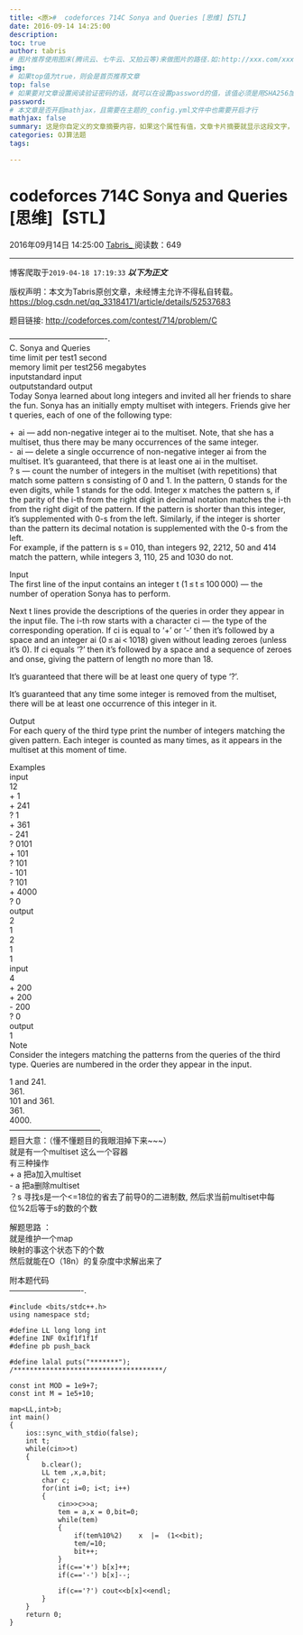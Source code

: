 ```yaml
---
title: <原>#  codeforces 714C Sonya and Queries [思维]【STL】
date: 2016-09-14 14:25:00
description:
toc: true
author: tabris
# 图片推荐使用图床(腾讯云、七牛云、又拍云等)来做图片的路径.如:http://xxx.com/xxx.jpg
img: 
# 如果top值为true，则会是首页推荐文章
top: false
# 如果要对文章设置阅读验证密码的话，就可以在设置password的值，该值必须是用SHA256加密后的密码，防止被他人识破
password: 
# 本文章是否开启mathjax，且需要在主题的_config.yml文件中也需要开启才行
mathjax: false
summary: 这是你自定义的文章摘要内容，如果这个属性有值，文章卡片摘要就显示这段文字，否则程序会自动截取文章的部分内容作为摘要
categories: OJ算法题
tags:

---
```





#  codeforces 714C Sonya and Queries [思维]【STL】

2016年09月14日 14:25:00  [ Tabris_ ](https://me.csdn.net/qq_33184171) 阅读数：649


--- 
 博客爬取于`2019-04-18 17:19:33`
***以下为正文***

版权声明：本文为Tabris原创文章，未经博主允许不得私自转载。
https://blog.csdn.net/qq_33184171/article/details/52537683

题目链接: [ http://codeforces.com/contest/714/problem/C
](http://codeforces.com/contest/714/problem/C)

————————————-.  
C. Sonya and Queries  
time limit per test1 second  
memory limit per test256 megabytes  
inputstandard input  
outputstandard output  
Today Sonya learned about long integers and invited all her friends to share
the fun. Sonya has an initially empty multiset with integers. Friends give her
t queries, each of one of the following type:

+  ai — add non-negative integer ai to the multiset. Note, that she has a
multiset, thus there may be many occurrences of the same integer.  
-  ai — delete a single occurrence of non-negative integer ai from the multiset. It’s guaranteed, that there is at least one ai in the multiset.   
? s — count the number of integers in the multiset (with repetitions) that
match some pattern s consisting of 0 and 1. In the pattern, 0 stands for the
even digits, while 1 stands for the odd. Integer x matches the pattern s, if
the parity of the i-th from the right digit in decimal notation matches the
i-th from the right digit of the pattern. If the pattern is shorter than this
integer, it’s supplemented with 0-s from the left. Similarly, if the integer
is shorter than the pattern its decimal notation is supplemented with the 0-s
from the left.  
For example, if the pattern is s = 010, than integers 92, 2212, 50 and 414
match the pattern, while integers 3, 110, 25 and 1030 do not.

Input  
The first line of the input contains an integer t (1 ≤ t ≤ 100 000) — the
number of operation Sonya has to perform.

Next t lines provide the descriptions of the queries in order they appear in
the input file. The i-th row starts with a character ci — the type of the
corresponding operation. If ci is equal to ‘+’ or ‘-’ then it’s followed by a
space and an integer ai (0 ≤ ai < 1018) given without leading zeroes (unless
it’s 0). If ci equals ‘?’ then it’s followed by a space and a sequence of
zeroes and onse, giving the pattern of length no more than 18.

It’s guaranteed that there will be at least one query of type ‘?’.

It’s guaranteed that any time some integer is removed from the multiset, there
will be at least one occurrence of this integer in it.

Output  
For each query of the third type print the number of integers matching the
given pattern. Each integer is counted as many times, as it appears in the
multiset at this moment of time.

Examples  
input  
12  
\+ 1  
\+ 241  
? 1  
\+ 361  
\- 241  
? 0101  
\+ 101  
? 101  
\- 101  
? 101  
\+ 4000  
? 0  
output  
2  
1  
2  
1  
1  
input  
4  
\+ 200  
\+ 200  
\- 200  
? 0  
output  
1  
Note  
Consider the integers matching the patterns from the queries of the third
type. Queries are numbered in the order they appear in the input.

1 and 241.  
361\.  
101 and 361.  
361\.  
4000\.  
———————————–.  
题目大意：（懂不懂题目的我眼泪掉下来~~~）  
就是有一个multiset 这么一个容器  
有三种操作  
\+ a 把a加入multiset  
\- a 把a删除multiset  
？s 寻找s是一个<=18位的省去了前导0的二进制数, 然后求当前multiset中每位%2后等于s的数的个数

解题思路 ：  
就是维护一个map  
映射的事这个状态下的个数  
然后就能在O（18n）的复杂度中求解出来了

附本题代码  
—————————-.

    
    
    #include <bits/stdc++.h>
    using namespace std;
    
    #define LL long long int
    #define INF 0x1f1f1f1f
    #define pb push_back
    
    #define lalal puts("*******");
    /*************************************/
    
    const int MOD = 1e9+7;
    const int M = 1e5+10;
    
    map<LL,int>b;
    int main()
    {
        ios::sync_with_stdio(false);
        int t;
        while(cin>>t)
        {
            b.clear();
            LL tem ,x,a,bit;
            char c;
            for(int i=0; i<t; i++)
            {
                cin>>c>>a;
                tem = a,x = 0,bit=0;
                while(tem)
                {
                    if(tem%10%2)    x  |=  (1<<bit);
                    tem/=10;
                    bit++;
                }
                if(c=='+') b[x]++;
                if(c=='-') b[x]--;
    
                if(c=='?') cout<<b[x]<<endl;
            }
        }
        return 0;
    }
    

